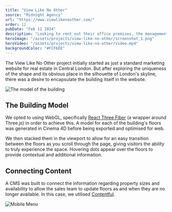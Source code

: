 ```yaml
---
title: "View Like No Other"
source: "Midnight Agency"
url: "https://www.viewlikenoother.com/"
order: 12
pubDate: "Feb 11 2024"
description: "Looking to rent out their office premises, the management of One Canada Square asked Midnight Studio to create an interactive 3D model of the tower to explore the available space."
heroImage: "/assets/projects/view-like-no-other/screenshot_1.png"
heroVideo: "/assets/projects/view-like-no-other/video.mp4"
backgroundColor: "#FCF6EE"
---
```


The View Like No Other project initially started as just a standard marketing website for real estate in Central London. But after exploring the uniqueness of the shape and its obvious place in the silhouette of London's skyline, there was a desire to encapsulate the building itself in the website.

![The model of the building](/assets/projects/view-like-no-other/screenshot_2.png)

## The Building Model

We opted to using WebGL, specifically [React Three Fiber](https://docs.pmnd.rs/react-three-fiber/getting-started/introduction) (a wrapper around Three.js) in order to achieve this. A model for each of the building's floors was generated in Cinema 4D before being exported and optimised for web.

We then stacked them in the viewport to allow for an easy transition between the floors as you scroll through the page, giving visitors the ability to truly experience the space. Hovering dots appear over the floors to provide contextual and additional information.

## Connecting Content

A CMS was built to connect the information regarding property sizes and availability to allow the sales team to update floors as and when they are no longer available. In this case, we utilised [Contentful](https://www.contentful.com/).

![Mobile Menu](/assets/projects/view-like-no-other/screenshot_3.png)
